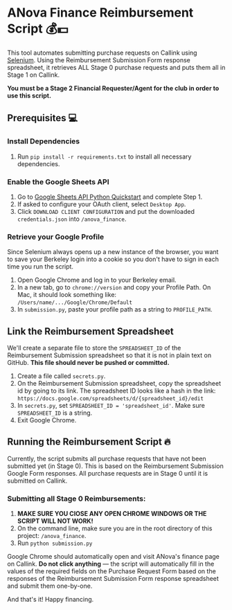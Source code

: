 # ANova Finance Reimbursement Script 💰💵
This tool automates submitting purchase requests on Callink using [Selenium](https://www.selenium.dev). Using the Reimbursement Submission Form response spreadsheet, it retrieves ALL Stage 0 purchase requests and puts them all in Stage 1 on Callink.

**You must be a Stage 2 Financial Requester/Agent for the club in order to use this script.**

## Prerequisites 💻

### Install Dependencies
1. Run `pip install -r requirements.txt` to install all necessary dependencies.


### Enable the Google Sheets API
1. Go to [Google Sheets API Python Quickstart](https://developers.google.com/sheets/api/quickstart/python?authuser=1#step_1_turn_on_the) and complete Step 1.
2. If asked to configure your OAuth client, select `Desktop App`.
3. Click `DOWNLOAD CLIENT CONFIGURATION` and put the downloaded `credentials.json` into `/anova_finance`.

### Retrieve your Google Profile
Since Selenium always opens up a new instance of the browser, you want to save your Berkeley login into a cookie so you don't have to sign in each time you run the script.

1. Open Google Chrome and log in to your Berkeley email.
2. In a new tab, go to `chrome://version` and copy your Profile Path. On Mac, it should look something like: ```/Users/name/.../Google/Chrome/Default```
3. In `submission.py`, paste your profile path as a string to `PROFILE_PATH`.

## Link the Reimbursement Spreadsheet
We'll create a separate file to store the `SPREADSHEET_ID` of the Reimbursement Submission spreadsheet so that it is not in plain text on GitHub. **This file should never be pushed or committed.**

1. Create a file called `secrets.py`.
2. On the Reimbursement Submission spreadsheet, copy the spreadsheet id by going to its link. The spreadsheet ID looks like a hash in the link: ```https://docs.google.com/spreadsheets/d/{spreadsheet_id}/edit```
3. In `secrets.py`, set `SPREADSHEET_ID = 'spreadsheet_id'`. Make sure `SPREADSHEET_ID` is a string.
4. Exit Google Chrome.

## Running the Reimbursement Script 🔥
Currently, the script submits all purchase requests that have not been submitted yet (in Stage 0). This is based on the Reimbursement Submission Google Form responses. All purchase requests are in Stage 0 until it is submitted on Callink.

### Submitting all Stage 0 Reimbursements:
1. **MAKE SURE YOU ClOSE ANY OPEN CHROME WINDOWS OR THE SCRIPT WILL NOT WORK!**
2. On the command line, make sure you are in the root directory of this project: `/anova_finance`.
3. Run `python submission.py`

Google Chrome should automatically open and visit ANova's finance page on Callink. **Do not click anything** — the script will automatically fill in the values of the required fields on the Purchase Request Form based on the responses of the Reimbursement Submission Form response spreadsheet and submit them one-by-one.

And that's it! Happy financing.
